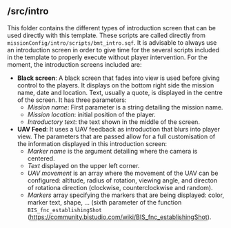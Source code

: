 ## /src/intro

This folder contains the different types of introduction screen that can be used directly with this template. These scripts are called directly from
`missionConfig/intro/scripts/bmt_intro.sqf`. It is advisable to always use an introduction screen in order to give time for the several scripts included in the template
to properly execute without player intervention. For the moment, the introduction screens included are:

* **Black screen**: A black screen that fades into view is used before giving control to the players. It displays on the bottom right side the mission name, date and
location. Text, usually a quote, is displayed in the centre of the screen. It has three parameters:
  * *Mission name*: First parameter is a string detailing the mission name.
  * *Mission location*: initial position of the player.
  * *Introductory text*: the text shown in the middle of the screen.
* **UAV Feed**: It uses a UAV feedback as introduction that blurs into player view. The parameters that are passed allow for a full customisation of the information
displayed in this introduction screen:
  * *Marker name* is the argument detailing where the camera is centered.
  * *Text* displayed on the upper left corner.
  * *UAV movement* is an array where the movement of the UAV can be configured: altitude, radius of rotation, viewing angle, and directon of rotationa direction (clockwise,
    counterclockwise and random).
  * *Markers* array specifying the markers that are being displayed: color, marker text, shape, ... (sixth parameter of the function `BIS_fnc_establishingShot` (https://community.bistudio.com/wiki/BIS_fnc_establishingShot).
